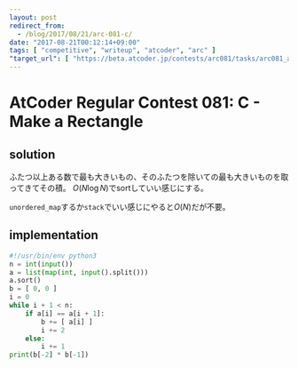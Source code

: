 ```yaml
---
layout: post
redirect_from:
  - /blog/2017/08/21/arc-081-c/
date: "2017-08-21T00:12:14+09:00"
tags: [ "competitive", "writeup", "atcoder", "arc" ]
"target_url": [ "https://beta.atcoder.jp/contests/arc081/tasks/arc081_a" ]
---
```


# AtCoder Regular Contest 081: C - Make a Rectangle

## solution

ふたつ以上ある数で最も大きいもの、そのふたつを除いての最も大きいものを取ってきてその積。
$O(N \log N)$でsortしていい感じにする。

`unordered_map`するか`stack`でいい感じにやると$O(N)$だが不要。

## implementation

``` python
#!/usr/bin/env python3
n = int(input())
a = list(map(int, input().split()))
a.sort()
b = [ 0, 0 ]
i = 0
while i + 1 < n:
    if a[i] == a[i + 1]:
        b += [ a[i] ]
        i += 2
    else:
        i += 1
print(b[-2] * b[-1])
```
